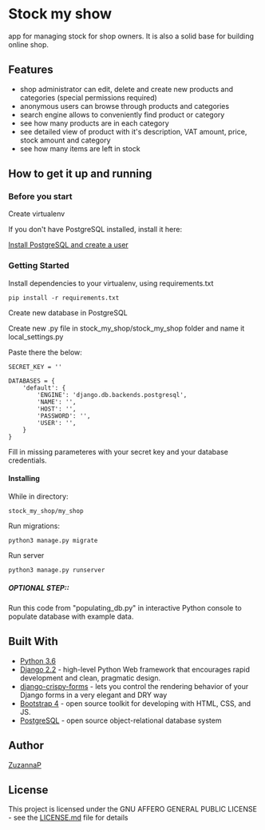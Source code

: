 # Stock my show

app for managing stock for shop owners. 
It is also a solid base for building online shop.

## Features
 * shop administrator can edit, delete and create new products and categories (special permissions required)
 * anonymous users can browse through products and categories 
 * search engine allows to conveniently find product or category 
 * see how many products are in each category
 * see detailed view of product with it's description, VAT amount, price, stock amount and category 
 * see how many items are left in stock


## How to get it up and running

### Before you start

Create virtualenv

If you don't have PostgreSQL installed, install it here:

[Install PostgreSQL and create a user](https://www.postgresql.org/download/)



### Getting Started

Install dependencies to your virtualenv, using requirements.txt

```
pip install -r requirements.txt
```

Create new database in PostgreSQL

Create new .py file in stock_my_shop/stock_my_shop folder and name it local_settings.py

Paste there the below:

```
SECRET_KEY = ''

DATABASES = {
    'default': {
        'ENGINE': 'django.db.backends.postgresql',
        'NAME': '',
        'HOST': '',
        'PASSWORD': '',
        'USER': '',
    }
}

```
Fill in missing parameteres with your secret key and your database credentials.


#### Installing

While in directory:

```
stock_my_shop/my_shop
```

Run migrations:

```
python3 manage.py migrate
```
Run server

```
python3 manage.py runserver
```

##### OPTIONAL STEP::

Run this code from "populating_db.py" in interactive Python console to populate database with example data.



## Built With

* [Python 3.6](https://www.python.org/)
* [Django 2.2](https://www.djangoproject.com/)  - high-level Python Web framework that encourages rapid development and clean, pragmatic design.
* [django-crispy-forms](https://github.com/django-crispy-forms/django-crispy-forms) - lets you control the rendering behavior of your Django forms in a very elegant and DRY way 
* [Bootstrap 4](https://getbootstrap.com/) - open source toolkit for developing with HTML, CSS, and JS.
* [PostgreSQL](https://www.postgresql.org/) -  open source object-relational database system

## Author

[ZuzannaP](https://github.com/ZuzannaP)

## License

This project is licensed under the GNU AFFERO GENERAL PUBLIC LICENSE - see the [LICENSE.md](https://github.com/ZuzannaP/shall_we_meet_app/blob/master/LICENSE) file for details




